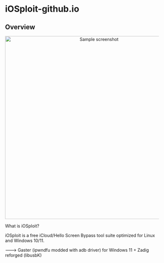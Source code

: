 # iOSploit-github.io

## Overview
</div>
<div align="center">
    <a href="https://iosploit.github.io/">
        <img src="/docs/_media/sample.png"
            alt="Sample screenshot"
            title="Go to website"
            width="600" >
    </a>
</div>



What is iOSploit?

iOSploit is a free iCloud/Hello Screen Bypass tool suite optimized for Linux and Windows 10/11.

---> Gaster (ipwndfu modded with adb driver) for Windows 11 + Zadig reforged (libusbK)
